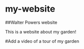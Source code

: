 # my-website
##Walter Powers website

This is a website about my garden!

#Add a video of a tour of my garden
